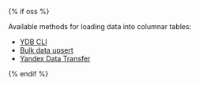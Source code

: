 {% if oss %}

Available methods for loading data into columnar tables:
* [YDB CLI](../reference/ydb-cli/export-import/import-file.md)
* [Bulk data upsert](../recipes/ydb-sdk/bulk-upsert.md)
* [Yandex Data Transfer](https://yandex.cloud/ru/services/data-transfer)

{% endif %}